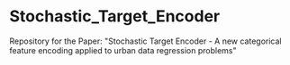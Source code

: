 # Stochastic_Target_Encoder
Repository for the Paper: "Stochastic Target Encoder - A new categorical feature encoding applied to urban data regression problems"
